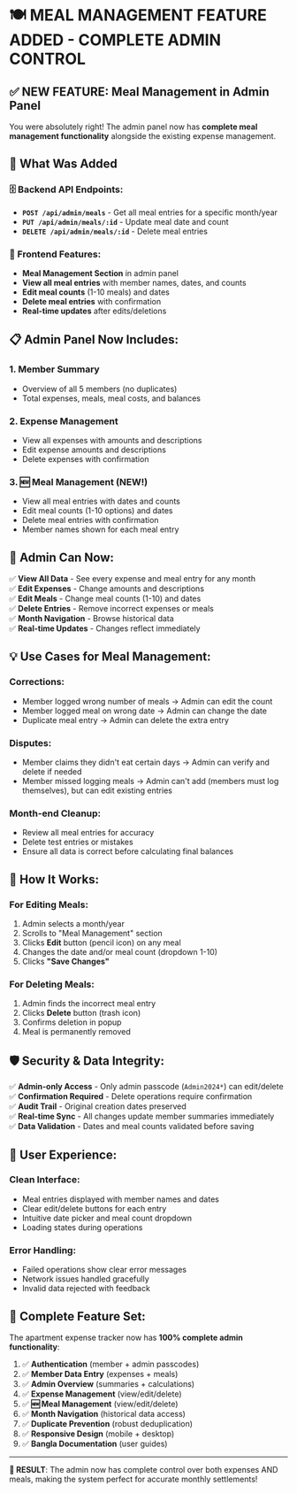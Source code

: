 # 🍽️ MEAL MANAGEMENT FEATURE ADDED - COMPLETE ADMIN CONTROL

## ✅ NEW FEATURE: Meal Management in Admin Panel

You were absolutely right! The admin panel now has **complete meal management functionality** alongside the existing expense management.

## 🔧 What Was Added

### 🗄️ Backend API Endpoints:
- **`POST /api/admin/meals`** - Get all meal entries for a specific month/year
- **`PUT /api/admin/meals/:id`** - Update meal date and count
- **`DELETE /api/admin/meals/:id`** - Delete meal entries

### 🎨 Frontend Features:
- **Meal Management Section** in admin panel
- **View all meal entries** with member names, dates, and counts
- **Edit meal counts** (1-10 meals) and dates
- **Delete meal entries** with confirmation
- **Real-time updates** after edits/deletions

## 📋 Admin Panel Now Includes:

### 1. **Member Summary**
- Overview of all 5 members (no duplicates)
- Total expenses, meals, meal costs, and balances

### 2. **Expense Management** 
- View all expenses with amounts and descriptions
- Edit expense amounts and descriptions
- Delete expenses with confirmation

### 3. **🆕 Meal Management** (NEW!)
- View all meal entries with dates and counts
- Edit meal counts (1-10 options) and dates
- Delete meal entries with confirmation
- Member names shown for each meal entry

## 🎯 Admin Can Now:

✅ **View All Data** - See every expense and meal entry for any month  
✅ **Edit Expenses** - Change amounts and descriptions  
✅ **Edit Meals** - Change meal counts (1-10) and dates  
✅ **Delete Entries** - Remove incorrect expenses or meals  
✅ **Month Navigation** - Browse historical data  
✅ **Real-time Updates** - Changes reflect immediately  

## 💡 Use Cases for Meal Management:

### **Corrections:**
- Member logged wrong number of meals → Admin can edit the count
- Member logged meal on wrong date → Admin can change the date
- Duplicate meal entry → Admin can delete the extra entry

### **Disputes:**
- Member claims they didn't eat certain days → Admin can verify and delete if needed
- Member missed logging meals → Admin can't add (members must log themselves), but can edit existing entries

### **Month-end Cleanup:**
- Review all meal entries for accuracy
- Delete test entries or mistakes
- Ensure all data is correct before calculating final balances

## 🔑 How It Works:

### **For Editing Meals:**
1. Admin selects a month/year
2. Scrolls to "Meal Management" section
3. Clicks **Edit** button (pencil icon) on any meal
4. Changes the date and/or meal count (dropdown 1-10)
5. Clicks **"Save Changes"** 

### **For Deleting Meals:**
1. Admin finds the incorrect meal entry
2. Clicks **Delete** button (trash icon)
3. Confirms deletion in popup
4. Meal is permanently removed

## 🛡️ Security & Data Integrity:

✅ **Admin-only Access** - Only admin passcode (`Admin2024*`) can edit/delete  
✅ **Confirmation Required** - Delete operations require confirmation  
✅ **Audit Trail** - Original creation dates preserved  
✅ **Real-time Sync** - All changes update member summaries immediately  
✅ **Data Validation** - Dates and meal counts validated before saving  

## 📱 User Experience:

### **Clean Interface:**
- Meal entries displayed with member names and dates
- Clear edit/delete buttons for each entry
- Intuitive date picker and meal count dropdown
- Loading states during operations

### **Error Handling:**
- Failed operations show clear error messages
- Network issues handled gracefully
- Invalid data rejected with feedback

## 🎉 Complete Feature Set:

The apartment expense tracker now has **100% complete admin functionality**:

1. ✅ **Authentication** (member + admin passcodes)
2. ✅ **Member Data Entry** (expenses + meals) 
3. ✅ **Admin Overview** (summaries + calculations)
4. ✅ **Expense Management** (view/edit/delete)
5. ✅ **🆕 Meal Management** (view/edit/delete)
6. ✅ **Month Navigation** (historical data access)
7. ✅ **Duplicate Prevention** (robust deduplication)
8. ✅ **Responsive Design** (mobile + desktop)
9. ✅ **Bangla Documentation** (user guides)

---

**🎯 RESULT**: The admin now has complete control over both expenses AND meals, making the system perfect for accurate monthly settlements!
